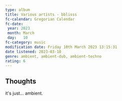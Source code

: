 ```yaml
---
type: album 
title: Various artists - bblisss
fc-calendar: Gregorian Calendar
fc-date: 
 year: 2023
 month: March
 day:   10
fc-category: music
modification date: Friday 10th March 2023 13:15:31
date listened: 2023-03-10
genre: ambient, ambient-dub, ambient-techno 
rating: 6
---
```

## Thoughts

it's just... ambient. 